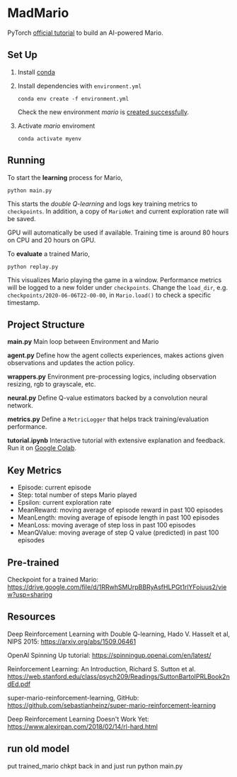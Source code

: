 
# MadMario
PyTorch [official tutorial](https://pytorch.org/tutorials/intermediate/mario_rl_tutorial.html) to build an AI-powered Mario.

## Set Up
1. Install [conda](https://www.anaconda.com/products/individual)
2. Install dependencies with `environment.yml`
    ```
    conda env create -f environment.yml
    ```
    Check the new environment *mario* is [created successfully](https://docs.conda.io/projects/conda/en/latest/user-guide/tasks/manage-environments.html#creating-an-environment-from-an-environment-yml-file).

3. Activate *mario* enviroment
    ```
    conda activate myenv
    ```

## Running
To start the **learning** process for Mario,
```
python main.py
```
This starts the *double Q-learning* and logs key training metrics to `checkpoints`. In addition, a copy of `MarioNet` and current exploration rate will be saved.

GPU will automatically be used if available. Training time is around 80 hours on CPU and 20 hours on GPU.

To **evaluate** a trained Mario,
```
python replay.py
```
This visualizes Mario playing the game in a window. Performance metrics will be logged to a new folder under `checkpoints`. Change the `load_dir`, e.g. `checkpoints/2020-06-06T22-00-00`, in `Mario.load()` to check a specific timestamp.


## Project Structure
**main.py**
Main loop between Environment and Mario

**agent.py**
Define how the agent collects experiences, makes actions given observations and updates the action policy.

**wrappers.py**
Environment pre-processing logics, including observation resizing, rgb to grayscale, etc.

**neural.py**
Define Q-value estimators backed by a convolution neural network.

**metrics.py**
Define a `MetricLogger` that helps track training/evaluation performance.

**tutorial.ipynb**
Interactive tutorial with extensive explanation and feedback. Run it on [Google Colab](https://colab.research.google.com/notebooks/intro.ipynb#recent=true).

## Key Metrics

- Episode: current episode
- Step: total number of steps Mario played
- Epsilon: current exploration rate
- MeanReward: moving average of episode reward in past 100 episodes
- MeanLength: moving average of episode length in past 100 episodes
- MeanLoss: moving average of step loss in past 100 episodes
- MeanQValue: moving average of step Q value (predicted) in past 100 episodes

## Pre-trained

Checkpoint for a trained Mario: https://drive.google.com/file/d/1RRwhSMUrpBBRyAsfHLPGt1rlYFoiuus2/view?usp=sharing

## Resources

Deep Reinforcement Learning with Double Q-learning, Hado V. Hasselt et al, NIPS 2015: https://arxiv.org/abs/1509.06461

OpenAI Spinning Up tutorial: https://spinningup.openai.com/en/latest/

Reinforcement Learning: An Introduction, Richard S. Sutton et al. https://web.stanford.edu/class/psych209/Readings/SuttonBartoIPRLBook2ndEd.pdf

super-mario-reinforcement-learning, GitHub: https://github.com/sebastianheinz/super-mario-reinforcement-learning

Deep Reinforcement Learning Doesn't Work Yet: https://www.alexirpan.com/2018/02/14/rl-hard.html


## run old model
put trained_mario chkpt back in and just run python main.py
